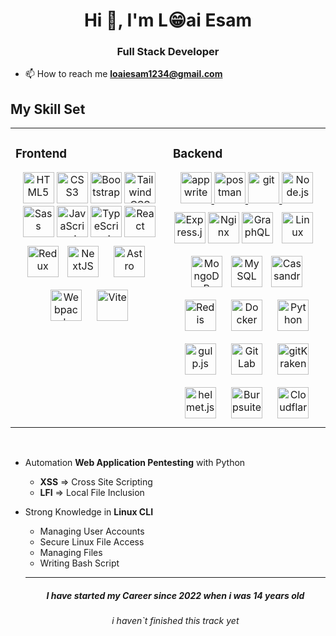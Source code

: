 <h1 align="center">Hi 👋, I'm L😁ai Esam</h1>
<h3 align="center">Full Stack Developer</h3>

-   📫 How to reach me **loaiesam1234@gmail.com**

## My Skill Set

<table><tr><td valign="top" width="50%">

### Frontend

<div align="center">  
<a href="https://en.wikipedia.org/wiki/HTML5" target="_blank"><img  src="https://profilinator.rishav.dev/skills-assets/html5-original-wordmark.svg" alt="HTML5" height="50" /></a>  
<a href="https://www.w3schools.com/css/" target="_blank"><img  src="https://profilinator.rishav.dev/skills-assets/css3-original-wordmark.svg" alt="CSS3" height="50" /></a>   
<a href="https://getbootstrap.com/docs/3.4/javascript/" target="_blank"><img  src="https://profilinator.rishav.dev/skills-assets/bootstrap-plain.svg" alt="Bootstrap" height="50" /></a>  
<a href="https://www.tailwindcss.com/" target="_blank"><img  src="https://profilinator.rishav.dev/skills-assets/tailwindcss.svg" alt="Tailwind CSS" height="50" /></a>  
<a href="https://sass-lang.com/" target="_blank"><img  src="https://profilinator.rishav.dev/skills-assets/sass-original.svg" alt="Sass" height="50" /></a>  
<a href="https://www.javascript.com/" target="_blank"><img  src="https://profilinator.rishav.dev/skills-assets/javascript-original.svg" alt="JavaScript" height="50" /></a>  
<a href="https://www.typescriptlang.org/" target="_blank"><img  src="https://profilinator.rishav.dev/skills-assets/typescript-original.svg" alt="TypeScript" height="50" /></a>  
<a href="https://reactjs.org/" target="_blank"><img  src="https://profilinator.rishav.dev/skills-assets/react-original-wordmark.svg" alt="React" height="50" /></a>  
<a href="https://redux.js.org/" target="_blank"><img  src="https://profilinator.rishav.dev/skills-assets/redux-original.svg" alt="Redux" height="50" /></a>   
<a href="https://nextjs.org/" target="_blank"><img style="margin: 10px" src="https://profilinator.rishav.dev/skills-assets/nextjs.png" alt="NextJS" height="50" /></a>  
<a href="https://www.astro.build/" target="_blank"><img style="margin: 10px" src="https://profilinator.rishav.dev/skills-assets/astro.svg" alt="Astro" height="50" /></a>  
<a href="https://webpack.js.org/" target="_blank"><img style="margin: 10px" src="https://profilinator.rishav.dev/skills-assets/webpack-original.svg" alt="Webpack" height="50" /></a>  
<a href="https://vitejs.dev/" target="_blank"><img style="margin: 10px" src="https://seeklogo.com/images/V/vite-logo-BFD4283991-seeklogo.com.png" alt="Vite" height="50" /></a> 
</div>
</td><td valign="top" width="50%">

### Backend

<div align="center">  
<a href="https://appwrite.io" target="_blank" rel="noreferrer"> <img src="https://www.vectorlogo.zone/logos/appwriteio/appwriteio-icon.svg" alt="appwrite" height="50"/> </a>  
<a href="https://postman.com" target="_blank" rel="noreferrer"> <img src="https://www.vectorlogo.zone/logos/getpostman/getpostman-icon.svg" alt="postman"  height="50"/> </a>
<a href="https://git-scm.com/" target="_blank" rel="noreferrer"> <img src="https://www.vectorlogo.zone/logos/git-scm/git-scm-icon.svg" alt="git"  height="50"/> </a>
<a href="https://nodejs.org/" target="_blank"><img  src="https://profilinator.rishav.dev/skills-assets/nodejs-original-wordmark.svg" alt="Node.js" height="50" /></a>  
<a href="https://expressjs.com/" target="_blank"><img  src="https://profilinator.rishav.dev/skills-assets/express-original-wordmark.svg" alt="Express.js" height="50" /></a>  
<a href="https://www.nginx.com/" target="_blank"><img  src="https://profilinator.rishav.dev/skills-assets/nginx-original.svg" alt="Nginx" height="50" /></a>  
<a href="https://graphql.org/" target="_blank"> 
<img  src="https://profilinator.rishav.dev/skills-assets/graphql.png" alt="GraphQL" height="50" /></a>
<a href="https://www.linux.org/" target="_blank"><img style="margin: 10px" src="https://profilinator.rishav.dev/skills-assets/linux-original.svg" alt="Linux" height="50" /></a>  
<a href="https://www.mongodb.com/" target="_blank"><img style="margin: 10px" src="https://profilinator.rishav.dev/skills-assets/mongodb-original-wordmark.svg" alt="MongoDB" height="50" /></a>  
<a href="https://www.mysql.com/" target="_blank"><img  src="https://profilinator.rishav.dev/skills-assets/mysql-original-wordmark.svg" alt="MySQL" height="50" /></a>  
<a href="https://cassandra.apache.org/_/index.html" target="_blank"><img style="margin: 10px" src="https://profilinator.rishav.dev/skills-assets/apache_cassandra-icon.svg" alt="Cassandra" height="50" /></a>  
<a href="https://redis.io/" target="_blank"><img style="margin: 10px" src="https://profilinator.rishav.dev/skills-assets/redis-original-wordmark.svg" alt="Redis" height="50" ><a>
<a href="https://www.docker.com/" target="_blank"><img style="margin: 10px" src="https://profilinator.rishav.dev/skills-assets/docker-original-wordmark.svg" alt="Docker" height="50" /></a> 
<a href="https://www.python.org/" target="_blank"><img style="margin: 10px" src="https://profilinator.rishav.dev/skills-assets/python-original.svg" alt="Python" height="50" /></a>
<a href="https://gulpjs.com/" target="_blank"><img style="margin: 10px" src="https://profilinator.rishav.dev/skills-assets/gulp-plain.svg" alt="gulp.js" height="50" /></a>  
<a href="https://about.gitlab.com/" target="_blank"><img style="margin: 10px" src="https://profilinator.rishav.dev/skills-assets/gitlab.svg" alt="GitLab" height="50" /></a> 
<a href="https://www.gitkraken.com/" target="_blank"><img style="margin: 10px" src="https://user-images.githubusercontent.com/2437911/62945705-2e111300-bdd7-11e9-8f82-cffa978d1071.png" alt="gitKraken" height="50" /></a> 
<a href="https://helmetjs.github.io/" target="_blank"><img style="margin: 10px" src="https://helmetjs.github.io/resources/logo.svg" alt="helmet.js" height="50" /></a> 
<a href="https://portswigger.net/" target="_blank"><img style="margin: 10px" src="https://www.kali.org/tools/burpsuite/images/burpsuite-logo.svg" alt="Burpsuite" height="50" /></a>
<a href="https://www.cloudflare.com/" target="_blank"><img style="margin: 10px" src="https://cdn-icons-png.flaticon.com/512/5969/5969044.png" alt="Cloudflare" height="50" /></a>
</div>

</table>
<br />

-   Automation **Web Application Pentesting** with Python

    -   **XSS** => Cross Site Scripting
    -   **LFI** => Local File Inclusion

-   Strong Knowledge in **Linux CLI**
    -   Managing User Accounts
    -   Secure Linux File Access
    -   Managing Files
    -   Writing Bash Script
    <hr>
    <h5 align="center">I have started my Career since 2022 when i was 14 years old</h5>
    <h6 align="center">i haven`t finished this track yet</h6>
